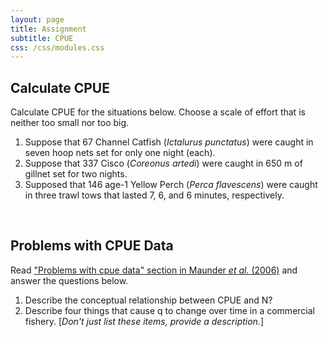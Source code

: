 ```yaml
---
layout: page
title: Assignment
subtitle: CPUE
css: /css/modules.css
---
```


## Calculate CPUE
Calculate CPUE for the situations below. Choose a scale of effort that is neither too small nor too big.

1. Suppose that 67 Channel Catfish (*Ictalurus punctatus*) were caught in seven hoop nets set for only one night (each).
1. Suppose that 337 Cisco (*Coreonus artedi*) were caught in 650 m of gillnet set for two nights.
1. Supposed that 146 age-1 Yellow Perch (*Perca flavescens*) were caught in three trawl tows that lasted 7, 6, and 6 minutes, respectively. 

&nbsp;

## Problems with CPUE Data
Read ["Problems with cpue data" section in Maunder *et al.* (2006)](http://icesjms.oxfordjournals.org/content/63/8/1373.full.pdf) and answer the questions below.

1. Describe the conceptual relationship between CPUE and N?
1. Describe four things that cause q to change over time in a commercial fishery. [*Don't just list these items, provide a description.*]
